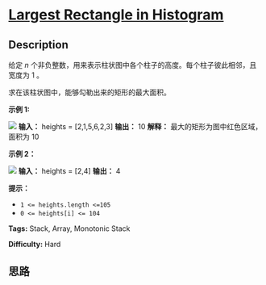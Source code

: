# [Largest Rectangle in Histogram][title]

## Description

给定 _n_ 个非负整数，用来表示柱状图中各个柱子的高度。每个柱子彼此相邻，且宽度为 1 。

求在该柱状图中，能够勾勒出来的矩形的最大面积。

**示例 1:**

![](https://assets.leetcode.com/uploads/2021/01/04/histogram.jpg)
            **输入：** heights = [2,1,5,6,2,3]    **输出：** 10    **解释：** 最大的矩形为图中红色区域，面积为 10    

**示例 2：**

![](https://assets.leetcode.com/uploads/2021/01/04/histogram-1.jpg)
            **输入：** heights = [2,4]    **输出：** 4

**提示：**

  * `1 <= heights.length <=105`
  * `0 <= heights[i] <= 104`


**Tags:** Stack, Array, Monotonic Stack

**Difficulty:** Hard

## 思路

[title]: https://leetcode-cn.com/problems/largest-rectangle-in-histogram

